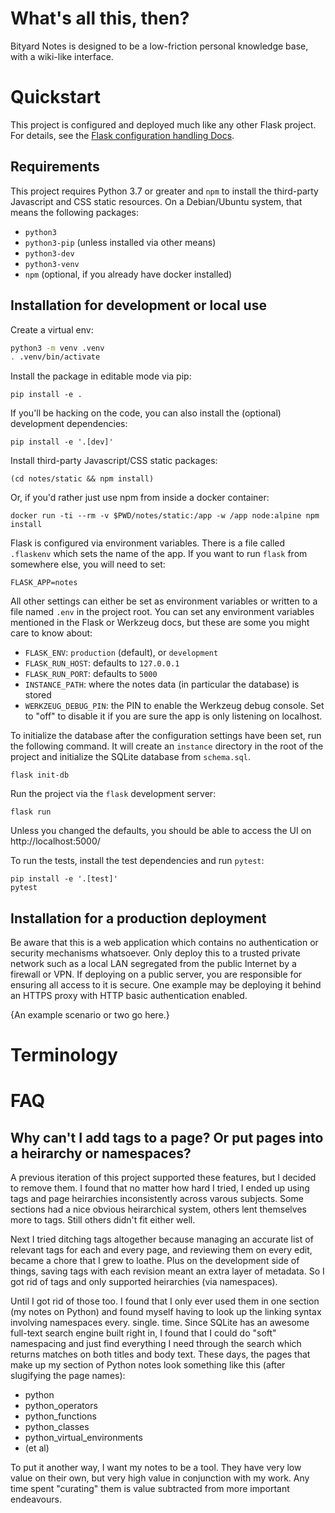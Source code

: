 # What's all this, then?

Bityard Notes is designed to be a low-friction personal knowledge base, with a
wiki-like interface.


# Quickstart

This project is configured and deployed much like any other Flask project.
For details, see the [Flask configuration handling Docs].

[Flask configuration handling docs]: https://flask.palletsprojects.com/en/1.1.x/config/


## Requirements

This project requires Python 3.7 or greater and `npm` to install the
third-party Javascript and CSS static resources. On a Debian/Ubuntu system,
that means the following packages:

* `python3`
* `python3-pip` (unless installed via other means)
* `python3-dev`
* `python3-venv`
* `npm` (optional, if you already have docker installed)


## Installation for development or local use

Create a virtual env:

```sh
python3 -m venv .venv
. .venv/bin/activate
```

Install the package in editable mode via pip:

```
pip install -e .
```

If you'll be hacking on the code, you can also install the (optional)
development dependencies:

```
pip install -e '.[dev]'
```

Install third-party Javascript/CSS static packages:

```
(cd notes/static && npm install)
```

Or, if you'd rather just use npm from inside a docker container:

```
docker run -ti --rm -v $PWD/notes/static:/app -w /app node:alpine npm install
```

Flask is configured via environment variables. There is a file called
`.flaskenv` which sets the name of the app. If you want to run `flask` from
somewhere else, you will need to set:


```
FLASK_APP=notes
```

All other settings can either be set as environment variables or written to a
file named `.env` in the project root. You can set any environment variables
mentioned in the Flask or Werkzeug docs, but these are some you might care to
know about:

* `FLASK_ENV`: `production` (default), or `development`
* `FLASK_RUN_HOST`: defaults to `127.0.0.1`
* `FLASK_RUN_PORT`: defaults to `5000`
* `INSTANCE_PATH`: where the notes data (in particular the database) is stored
* `WERKZEUG_DEBUG_PIN`: the PIN to enable the Werkzeug debug console. Set to
"off" to disable it if you are sure the app is only listening on localhost.

To initialize the database after the configuration settings have been set,
run the following command. It will create an `instance` directory in the root
of the project and initialize the SQLite database from `schema.sql`.

```
flask init-db
```

Run the project via the `flask` development server:

```
flask run
```

Unless you changed the defaults, you should be able to access the UI on
http://localhost:5000/

To run the tests, install the test dependencies and run `pytest`:

```
pip install -e '.[test]'
pytest
```


## Installation for a production deployment

Be aware that this is a web application which contains no authentication or
security mechanisms whatsoever. Only deploy this to a trusted private network
such as a local LAN segregated from the public Internet by a firewall or VPN.
If deploying on a public server, you are responsible for ensuring all access to
it is secure. One example may be deploying it behind an HTTPS proxy with
HTTP basic authentication enabled.

{An example scenario or two go here.}


# Terminology


# FAQ


## Why can't I add tags to a page? Or put pages into a heirarchy or namespaces?

A previous iteration of this project supported these features, but I decided
to remove them. I found that no matter how hard I tried, I ended up using
tags and page heirarchies inconsistently across varous subjects. Some
sections had a nice obvious heirarchical system, others lent themselves more
to tags. Still others didn't fit either well.

Next I tried ditching tags altogether because managing an accurate list of
relevant tags for each and every page, and reviewing them on every edit,
became a chore that I grew to loathe. Plus on the development side of things,
saving tags with each revision meant an extra layer of metadata. So I got rid
of tags and only supported heirarchies (via namespaces).

Until I got rid of those too. I found that I only ever used them in one
section (my notes on Python) and found myself having to look up the linking
syntax involving namespaces every. single. time. Since SQLite has an awesome
full-text search engine built right in, I found that I could do "soft"
namespacing and just find everything I need through the search which returns
matches on both titles and body text. These days, the pages that make up my
section of Python notes look something like this (after slugifying the page
names):

* python
* python_operators
* python_functions
* python_classes
* python_virtual_environments
* (et al)

To put it another way, I want my notes to be a tool. They have very low value
on their own, but very high value in conjunction with my work. Any time spent
"curating" them is value subtracted from more important endeavours.
